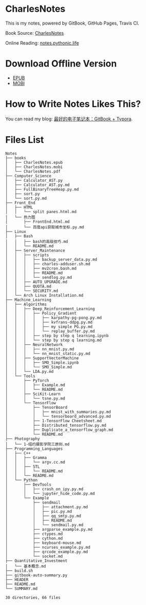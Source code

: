 # CharlesNotes

This is my notes, powered by GitBook, GitHub Pages, Travis CI.

Book Source: [CharlesNotes](https://github.com/the0demiurge/Notes)

Online Reading: [notes.pythonic.life](https://notes.pythonic.life)

# Download Offline Version

- [EPUB](https://raw.githubusercontent.com/the0demiurge/Notes/gh-pages/books/CharlesNotes.epub)
- [MOBI](https://raw.githubusercontent.com/the0demiurge/Notes/gh-pages/books/CharlesNotes.mobi)

# How to Write Notes Likes This?

You can read my blog: [最好的电子笔记本：GitBook + Typora](https://the0demiurge.blogspot.jp/2018/02/gitbooktypora.html).

# Files List

```
Notes
├── books
│   ├── CharlesNotes.epub
│   ├── CharlesNotes.mobi
│   └── CharlesNotes.pdf
├── Computer_Science
│   ├── Calculator_AST.py
│   ├── Calculator_AST.py.md
│   ├── FullBinaryTreeHeap.py.md
│   ├── sort.py
│   └── sort.py.md
├── Front_End
│   ├── HTML
│   │   └── split panes.html.md
│   └── 热力图
│       ├── FrontEnd.html.md
│       └── 百度api获取城市坐标.py.md
├── Linux
│   ├── Bash
│   │   ├── bash的高级技巧.md
│   │   └── README.md
│   ├── Server_Maintenance
│   │   ├── scripts
│   │   │   ├── backup_server_data.py.md
│   │   │   ├── charles-adduser.sh.md
│   │   │   ├── mv2cron.bash.md
│   │   │   ├── README.md
│   │   │   └── sendlog.py.md
│   │   ├── AUTO_UPGRADE.md
│   │   ├── QUOTA.md
│   │   └── SECURITY.md
│   └── Arch Linux Installation.md
├── Machine_Learning
│   ├── Algorithms
│   │   ├── Deep_Reinforcement_Learning
│   │   │   ├── Policy_Gradient
│   │   │   │   ├── karpathy-pg-pong.py.md
│   │   │   │   ├── kvfrans-ddpg.py.md
│   │   │   │   ├── my simple PG.py.md
│   │   │   │   └── replay_buffer.py.md
│   │   │   ├── step by step q learning.ipynb
│   │   │   └── step by step q learning.md
│   │   ├── NeuralNetwork
│   │   │   ├── nn_mnist.py.md
│   │   │   └── nn_mnist_static.py.md
│   │   ├── SupportVectorMachine
│   │   │   ├── SMO_Simple.ipynb
│   │   │   └── SMO_Simple.md
│   │   └── LDA.py.md
│   └── Tools
│       ├── PyTorch
│       │   ├── Example.md
│       │   └── README.md
│       ├── SciKit-Learn
│       │   └── tsne.py.md
│       └── TensorFlow
│           ├── TensorBoard
│           │   ├── mnist_with_summaries.py.md
│           │   └── tensorboard_advanced.py.md
│           ├── 1-TensorFlow Cheetsheet.md
│           ├── Distributed_tensorflow.py.md
│           ├── Duplicate_a_tensorflow_graph.md
│           └── README.md
├── Photography
│   └── 1-纽约摄影学院三原则.md
├── Programming_Languages
│   ├── C++
│   │   ├── Gramma
│   │   │   └── argv.cc.md
│   │   ├── STL
│   │   │   └── README.md
│   │   └── README.md
│   └── Python
│       ├── DevTools
│       │   ├── crash_on_ipy.py.md
│       │   └── jupyter_hide_code.py.md
│       └── Example
│           ├── sendmail
│           │   ├── attachment.py.md
│           │   ├── pic.py.md
│           │   ├── qq_smtp.py.md
│           │   ├── README.md
│           │   └── sendmail.py.md
│           ├── argparse_example.py.md
│           ├── ctypes.md
│           ├── cython.md
│           ├── keyboard-mouse.md
│           ├── ncurses_example.py.md
│           ├── qrcode_example.py.md
│           └── socket.md
├── Quantitative_Investment
│   └── 基本概念.md
├── build.sh
├── gitbook-auto-summary.py
├── HEADER
├── README.md
└── SUMMARY.md

30 directories, 66 files
```

